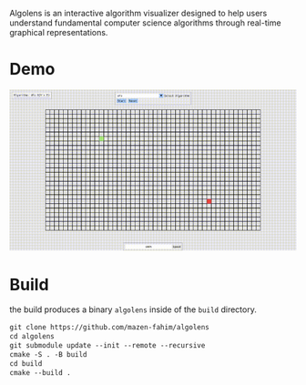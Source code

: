 Algolens is an interactive algorithm visualizer designed to help users understand fundamental computer science algorithms through real-time graphical representations.

# Demo
![demo](demo.gif)

# Build
the build produces a binary `algolens` inside of the `build` directory.

```
git clone https://github.com/mazen-fahim/algolens
cd algolens
git submodule update --init --remote --recursive
cmake -S . -B build
cd build
cmake --build .
```


